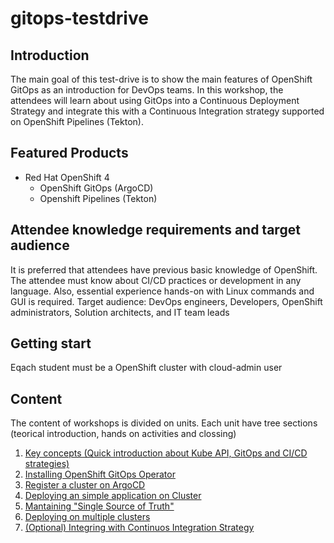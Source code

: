 # gitops-testdrive

## Introduction 
The main goal of this test-drive is to show the main features of OpenShift GitOps as an introduction for DevOps teams. In this workshop, the attendees will learn about using GitOps into a Continuous Deployment Strategy and integrate this with a Continuous Integration strategy supported on OpenShift Pipelines (Tekton).

## Featured Products
* Red Hat OpenShift 4
    * OpenShift GitOps (ArgoCD)
    * Openshift Pipelines (Tekton)

## Attendee knowledge requirements and target audience
It is preferred that attendees have previous basic knowledge of OpenShift. The attendee must know about CI/CD practices or development in any language. Also, essential experience hands-on with Linux commands and GUI is required.
Target audience: DevOps engineers, Developers, OpenShift administrators, Solution architects, and IT team leads

## Getting start
Eqach student must be a OpenShift cluster with cloud-admin user 

## Content
The content of workshops is divided on units. Each unit have tree sections (teorical introduction, hands on activities and clossing)

1. [Key concepts (Quick introduction about Kube API, GitOps and CI/CD strategies)](docs/key-concepts.md)
2. [Installing OpenShift GitOps Operator](docs/installing-gitops.md)
3. [Register a cluster on ArgoCD](docs/registering-cluster.md)
4. [Deploying an simple application on Cluster](docs/deploying-apps.md)
5. [Mantaining "Single Source of Truth"](docs/operations.md)
6. [Deploying on multiple clusters](docs/adding-cluster.md)
7. [(Optional) Integring with Continuos Integration Strategy](docs/ci-integration.md)
